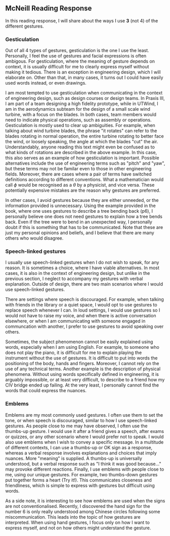 ## McNeill Reading Response

In this reading response, I will share about the ways I use **3** (not 4) of the different gestures.

### Gesticulation

Out of all 4 types of gestures, gesticulation is the one I use the least. Personally, I feel the use of gestures and facial expressions is often ambigous. For gesticulation, where the meaning of gesture depends on context, it is usually difficult for me to clearly express myself without making it tedious. There is an exception in engineering design, which I will elaborate on. Other than that, in many cases, it turns out I could have easily used words instead, or even drawings.

I am most tempted to use gesticulation when communicating in the context of engineering design, such as design courses or design teams. In Praxis III, I am part of a team designing a high fidelity prototype, while in UTWind, I am in the aerodynamics subteam for the design of a small scale wind turbine, with a focus on the blades. In both cases, team members would need to indicate physical operations, such as assembly or operations. Gesticulation is mostly used to clear up ambiguities. For example, when talking about wind turbine blades, the phrase "it rotates" can refer to the blades rotating in normal operation, the entire turbine rotating to better face the wind, or loosely speaking, the angle at which the blades "cut" the air. Understandably, anyone reading this text might even be confused as to what kinds of rotations are described in the above example. In this case, this also serves as an example of how gesticulation is important. Possible alternatives include the use of engineering terms such as "pitch" and "yaw", but these terms may not be familar even to those in other engineering fields. Moreover, there are cases where a pair of terms have switched definitions according to different conventions. What a mathematician would call $\phi$ would be recognised as a $\theta$ by a physicist, and vice versa. These potentially expensive mistakes are the reason why gestures are preferred.

In other cases, I avoid gestures because they are either unneeded, or the information provided is unnecessary. Using the example provided in the book, where one uses gestures to describe a tree bending back (p6), I personally believe one does not need gestures to explain how a tree bends back. Even if the tree were to bend in an unexpected way, I personally doubt if this is something that has to be communicated. Note that these are just my personal opinions and beliefs, and I believe that there are many others who would disagree.

### Speech-linked gestures

I usually use speech-linked gestures when I do not wish to speak, for any reason. It is sometimes a choice, where I have viable alternatives. In most cases, it is also in the context of engineering design, but unlike in the previous section, I neglect to accompany my gestures with verbal explanation. Outside of design, there are two main scenarios where I would use speech-linked gestures.

There are settings where speech is discouraged. For example, when talking with friends in the library or a quiet space, I would opt to use gestures to replace speech whenever I can. In loud settings, I would use gestures so I would not have to raise my voice, and when there is active conversation elsewhere, or when I am communicating with someone engaged in communcation with another, I prefer to use gestures to avoid speaking over others.

Sometimes, the subject phenomenon cannot be easily explained using words, especially when I am using English. For example, to someone who does not play the piano, it is difficult for me to explain playing the instrument without the use of gestures. It is difficult to put into words the positioning of the body, hands and fingers. Moreover, I cannot rely on the use of any technical terms. Another example is the description of physical phenomena. Without using words specifically defined in engineering, it is arguably impossible, or at least very difficult, to describe to a friend how my CIV bridge ended up failing. At the very least, I personally cannot find the words that could express the nuances.

### Emblems

Emblems are my most commonly used gestures. I often use them to set the tone, or when speech is discouraged, similar to how I use speech-linked gestures. As people close to me may have observed, I often use the thumbs-up gesture. I would use it after a friend gives a speech, after exams or quizzes, or any other scenario where I would prefer not to speak. I would also use emblems when I wish to convey a specific message. In a multitude of different contexts, I can use a thumbs-up or OK sign as a response, whereas a verbal response involves explanations and choices that imply nuances. More "meaning" is supplied. A thumbs-up is universally understood, but a verbal response such as "I think it was good because..." may provoke different reactions. Finally, I use emblems with people close to me, using our unique gestures. For example, two thumbs-down gestures put together forms a heart (Try it!). This communicates closeness and friendliness, which is simple to express with gestures but difficult using words.

As a side note, it is interesting to see how emblems are used when the signs are not conventionalised. Recently, I discovered the hand sign for the number 6 is only really understood among Chinese circles following some miscommunication. This leads into the topic of how gestures are interpreted. When using hand gestures, I focus only on how I want to express myself, and not on how others might understand the gesture.
